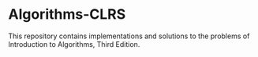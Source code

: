 # Algorithms-CLRS
This repository contains implementations and solutions to the problems of Introduction to Algorithms, Third Edition.
